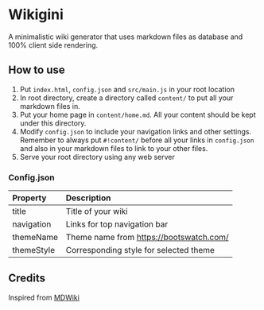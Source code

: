 # Wikigini

A minimalistic wiki generator that uses markdown files as database and 100% client side rendering.

## How to use
1. Put `index.html`, `config.json` and `src/main.js` in your root location
2. In root directory, create a directory called `content/` to put all your markdown files in.
3. Put your home page in `content/home.md`. All your content should be kept under this directory.
4. Modify `config.json` to include your navigation links and other settings. Remember to always put `#!content/` before all your links in `config.json` and also in your markdown files to link to your other files.
5. Serve your root directory using any web server

### Config.json
|Property | Description |
|:---|:---|
|title|Title of your wiki|
|navigation|Links for top navigation bar|
|themeName|Theme name from https://bootswatch.com/|
|themeStyle|Corresponding style for selected theme|

## Credits
Inspired from [MDWiki](http://dynalon.github.io/mdwiki/#!index.md)